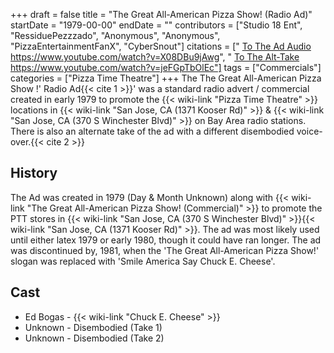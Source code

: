 +++
draft = false
title = "The Great All-American Pizza Show! (Radio Ad)"
startDate = "1979-00-00"
endDate = ""
contributors = ["Studio 18 Ent", "RessiduePezzzado", "Anonymous", "Anonymous", "PizzaEntertainmentFanX", "CyberSnout"]
citations = [" [To The Ad Audio](%22Link%22) https://www.youtube.com/watch?v=X08DBu9jAwg", " [To The Alt-Take](%22Link%22) https://www.youtube.com/watch?v=jeFGpTbOlEc"]
tags = ["Commercials"]
categories = ["Pizza Time Theatre"]
+++
The The Great All-American Pizza Show !' Radio Ad{{< cite 1 >}}' was a standard radio advert / commercial created in early 1979 to promote the {{< wiki-link "Pizza Time Theatre" >}} locations in {{< wiki-link "San Jose, CA (1371 Kooser Rd)" >}} & {{< wiki-link "San Jose, CA (370 S Winchester Blvd)" >}} on Bay Area radio stations. There is also an alternate take of the ad with a different disembodied voice-over.{{< cite 2 >}}

## History

The Ad was created in 1979 (Day & Month Unknown) along with {{< wiki-link "The Great All-American Pizza Show! (Commercial)" >}} to promote the PTT stores in {{< wiki-link "San Jose, CA (370 S Winchester Blvd)" >}}{{< wiki-link "San Jose, CA (1371 Kooser Rd)" >}}. The ad was most likely used until either latex 1979 or early 1980, though it could have ran longer. The ad was discontinued by, 1981, when the 'The Great All-American Pizza Show!' slogan was replaced with 'Smile America Say Chuck E. Cheese'.

## Cast

- Ed Bogas - {{< wiki-link "Chuck E. Cheese" >}}
- Unknown - Disembodied (Take 1)
- Unknown - Disembodied (Take 2)
